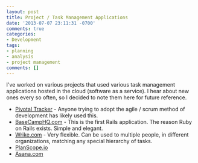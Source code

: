 ```yaml
---
layout: post
title: Project / Task Management Applications
date: '2013-07-07 23:11:31 -0700'
comments: true
categories:
- Development
tags:
- planning
- analysis
- project management
comments: []
---
```


I've worked on various projects that used various task management applications
hosted in the cloud (software as a service). I hear about new ones every so
often, so I decided to note them here for future reference.

* [Pivotal Tracker](http://www.pivotaltracker.com/) - Anyone trying to adopt the
  agile / scrum method of development has likely used this.
* [BaseCampHQ.com](http://basecamp.com/) - This is the first Rails application.
  The reason Ruby on Rails exists. Simple and elegant.
* [Wrike.com](http://www.wrike.com/) - Very flexible. Can be used to multiple
  people, in different organizations, matching any special hierarchy of tasks.
* [PlanScope.io](https://planscope.io/)
* [Asana.com](http://asana.com/)

